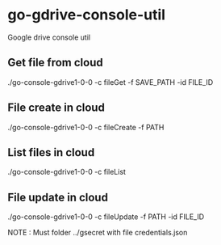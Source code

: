 # go-gdrive-console-util
Google drive console util

## Get file from cloud
./go-console-gdrive1-0-0 -c fileGet -f SAVE_PATH -id FILE_ID
## File create in cloud
./go-console-gdrive1-0-0 -c fileCreate -f PATH
## List files in cloud
./go-console-gdrive1-0-0 -c fileList
## File update in cloud
./go-console-gdrive1-0-0 -c fileUpdate -f PATH -id FILE_ID

NOTE : Must folder ../gsecret with file credentials.json
